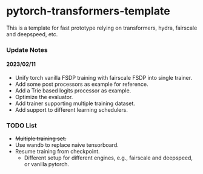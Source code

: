 # pytorch-transformers-template
This is a template for fast prototype relying on transformers, hydra, fairscale and deepspeed, etc.

### Update Notes
#### 2023/02/11
- Unify torch vanilla FSDP training with fairscale FSDP into single trainer.
- Add some post processors as example for reference.
- Add a Trie based logits processor as example.
- Optimize the evaluator.
- Add trainer supporting multiple training dataset.
- Add support to different learning schedulers.

### TODO List
- ~~Multiple training set.~~
- Use wandb to replace naive tensorboard.
- Resume training from checkpoint.
  - Different setup for different engines, e.g., fairscale and deepspeed, or vanilla pytorch.
